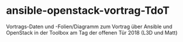 # ansible-openstack-vortrag-TdoT
Vortrags-Daten und -Folien/Diagramm zum Vortrag über Ansible und OpenStack 
in der Toolbox am Tag der offenen Tür 2018
(L3D und Matt)

